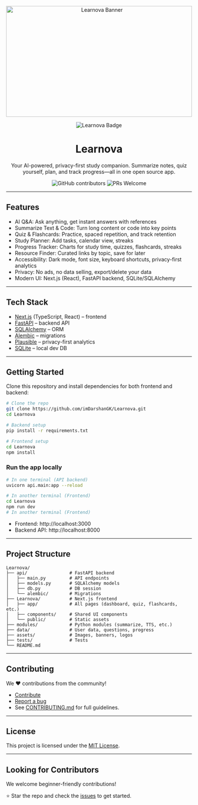 <p align="center">
  <img src="https://raw.githubusercontent.com/imDarshanGK/Learnova/Learnova/public/learnova-logo.png" alt="Learnova Banner" width="100%" height="300px">
</p>

<p align="center">
  <img src="https://img.shields.io/badge/Learnova-AI--Powered-blue?style=for-the-badge&logo=python&logoColor=white" alt="Learnova Badge">
</p>

<h1 align="center">Learnova</h1>
<p align="center">Your AI-powered, privacy-first study companion. Summarize notes, quiz yourself, plan, and track progress—all in one open source app.</p>

<p align="center">
  <img src="https://img.shields.io/github/contributors/imDarshanGK/Learnova" alt="GitHub contributors">
  <img src="https://img.shields.io/badge/PRs-welcome-brightgreen.svg?style=flat-square" alt="PRs Welcome">
</p>

---

## Features

- AI Q&A: Ask anything, get instant answers with references
- Summarize Text & Code: Turn long content or code into key points
- Quiz & Flashcards: Practice, spaced repetition, and track retention
- Study Planner: Add tasks, calendar view, streaks
- Progress Tracker: Charts for study time, quizzes, flashcards, streaks
- Resource Finder: Curated links by topic, save for later
- Accessibility: Dark mode, font size, keyboard shortcuts, privacy-first analytics
- Privacy: No ads, no data selling, export/delete your data
- Modern UI: Next.js (React), FastAPI backend, SQLite/SQLAlchemy

---

## Tech Stack

- [Next.js](https://nextjs.org/) (TypeScript, React) – frontend
- [FastAPI](https://fastapi.tiangolo.com/) – backend API
- [SQLAlchemy](https://www.sqlalchemy.org/) – ORM
- [Alembic](https://alembic.sqlalchemy.org/) – migrations
- [Plausible](https://plausible.io/) – privacy-first analytics
- [SQLite](https://www.sqlite.org/) – local dev DB

---

## Getting Started

Clone this repository and install dependencies for both frontend and backend:

```bash
# Clone the repo
git clone https://github.com/imDarshanGK/Learnova.git
cd Learnova

# Backend setup
pip install -r requirements.txt

# Frontend setup
cd Learnova
npm install
```

### Run the app locally

```bash
# In one terminal (API backend)
uvicorn api.main:app --reload

# In another terminal (Frontend)
cd Learnova
npm run dev
# In another terminal (Frontend)
```

- Frontend: http://localhost:3000
- Backend API: http://localhost:8000

---

## Project Structure

```
Learnova/
├── api/                # FastAPI backend
│   ├── main.py         # API endpoints
│   ├── models.py       # SQLAlchemy models
│   ├── db.py           # DB session
│   └── alembic/        # Migrations
├── Learnova/           # Next.js frontend
│   ├── app/            # All pages (dashboard, quiz, flashcards, etc.)
│   ├── components/     # Shared UI components
│   └── public/         # Static assets
├── modules/            # Python modules (summarize, TTS, etc.)
├── data/               # User data, questions, progress
├── assets/             # Images, banners, logos
├── tests/              # Tests
└── README.md
```

---

## Contributing

We ❤️ contributions from the community!

- [Contribute](https://github.com/imDarshanGK/Learnova)
- [Report a bug](https://github.com/imDarshanGK/Learnova/issues/new)
- See [CONTRIBUTING.md](.github/CONTRIBUTING.md) for full guidelines.

---

## License

This project is licensed under the [MIT License](LICENSE).

---

## Looking for Contributors

We welcome beginner-friendly contributions!

⭐ Star the repo and check the [issues](https://github.com/imDarshanGK/Learnova/issues) to get started.
